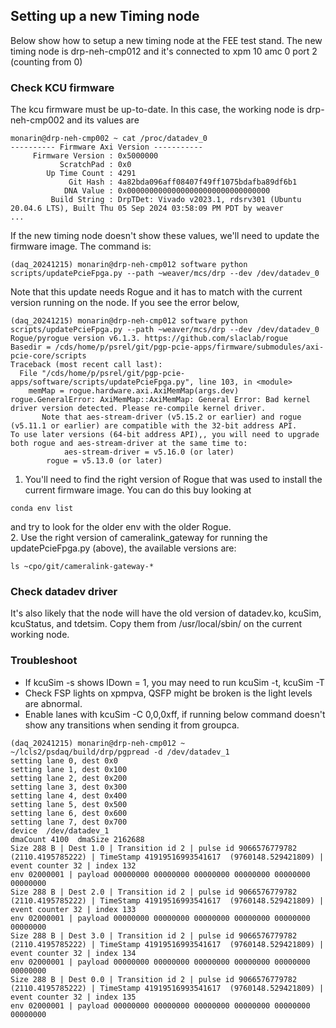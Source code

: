 ## Setting up a new Timing node
Below show how to setup a new timing node at the FEE test stand. The new timing node is drp-neh-cmp012 and it's connected 
to xpm 10 amc 0 port 2 (counting from 0)
### Check KCU firmware
The kcu firmware must be up-to-date. In this case, the working node is drp-neh-cmp002 and its values are
```
monarin@drp-neh-cmp002 ~ cat /proc/datadev_0
---------- Firmware Axi Version -----------
     Firmware Version : 0x5000000
           ScratchPad : 0x0
        Up Time Count : 4291
             Git Hash : 4a82bda096aff08407f49ff1075bdafba89df6b1
            DNA Value : 0x00000000000000000000000000000000
         Build String : DrpTDet: Vivado v2023.1, rdsrv301 (Ubuntu 20.04.6 LTS), Built Thu 05 Sep 2024 03:58:09 PM PDT by weaver
...
```
If the new timing node doesn't show these values, we'll need to update the firmware image. The command is:
```
(daq_20241215) monarin@drp-neh-cmp012 software python scripts/updatePcieFpga.py --path ~weaver/mcs/drp --dev /dev/datadev_0
```
Note that this update needs Rogue and it has to match with the current version running on the node. 
If you see the error below, 
```
(daq_20241215) monarin@drp-neh-cmp012 software python scripts/updatePcieFpga.py --path ~weaver/mcs/drp --dev /dev/datadev_0
Rogue/pyrogue version v6.1.3. https://github.com/slaclab/rogue
Basedir = /cds/home/p/psrel/git/pgp-pcie-apps/firmware/submodules/axi-pcie-core/scripts
Traceback (most recent call last):
  File "/cds/home/p/psrel/git/pgp-pcie-apps/software/scripts/updatePcieFpga.py", line 103, in <module>
    memMap = rogue.hardware.axi.AxiMemMap(args.dev)
rogue.GeneralError: AxiMemMap::AxiMemMap: General Error: Bad kernel driver version detected. Please re-compile kernel driver.
       Note that aes-stream-driver (v5.15.2 or earlier) and rogue (v5.11.1 or earlier) are compatible with the 32-bit address API.       To use later versions (64-bit address API),, you will need to upgrade both rogue and aes-stream-driver at the same time to:
       		aes-stream-driver = v5.16.0 (or later)
		rogue = v5.13.0 (or later)
```
1. You'll need to find the right version of Rogue that was used to install the current firmware image. 
You can do this buy looking at 
```
conda env list
```
and try to look for the older env with the older Rogue.  
2. Use the right version of cameralink_gateway for running the updatePcieFpga.py (above), the available versions are:
```
ls ~cpo/git/cameralink-gateway-*
```
### Check datadev driver
It's also likely that the node will have the old version of datadev.ko, kcuSim, kcuStatus, and tdetsim. Copy them from /usr/local/sbin/ on the current working node. 
### Troubleshoot
* If kcuSim -s shows lDown = 1, you may need to run kcuSim -t, kcuSim -T
* Check FSP lights on xpmpva, QSFP might be broken is the light levels are abnormal.
* Enable lanes with kcuSim -C 0,0,0xff, if running below command doesn't show any transitions when sending it from groupca.
```
(daq_20241215) monarin@drp-neh-cmp012 ~ ~/lcls2/psdaq/build/drp/pgpread -d /dev/datadev_1
setting lane 0, dest 0x0 
setting lane 1, dest 0x100 
setting lane 2, dest 0x200 
setting lane 3, dest 0x300 
setting lane 4, dest 0x400 
setting lane 5, dest 0x500 
setting lane 6, dest 0x600 
setting lane 7, dest 0x700 
device  /dev/datadev_1
dmaCount 4100  dmaSize 2162688
Size 288 B | Dest 1.0 | Transition id 2 | pulse id 9066576779782 (2110.4195785222) | TimeStamp 41919516993541617  (9760148.529421809) | event counter 32 | index 132
env 02000001 | payload 00000000 00000000 00000000 00000000 00000000 00000000
Size 288 B | Dest 2.0 | Transition id 2 | pulse id 9066576779782 (2110.4195785222) | TimeStamp 41919516993541617  (9760148.529421809) | event counter 32 | index 133
env 02000001 | payload 00000000 00000000 00000000 00000000 00000000 00000000
Size 288 B | Dest 3.0 | Transition id 2 | pulse id 9066576779782 (2110.4195785222) | TimeStamp 41919516993541617  (9760148.529421809) | event counter 32 | index 134
env 02000001 | payload 00000000 00000000 00000000 00000000 00000000 00000000
Size 288 B | Dest 0.0 | Transition id 2 | pulse id 9066576779782 (2110.4195785222) | TimeStamp 41919516993541617  (9760148.529421809) | event counter 32 | index 135
env 02000001 | payload 00000000 00000000 00000000 00000000 00000000 00000000
```
